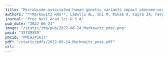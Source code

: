 ```yaml
---
title: "Microbiome-associated human genetic variants impact phenome-wide disease risk"
authors: "**Markowitz RHG**, LaBella AL, Shi M, Rokas A, Capra JA, Ferguson JF, Mosley JD, Bordenstein SR."
journal: "Proc Natl Acad Sci U S A"
pub_date: "2022-06-24"
image: "/static/img/pub/2022-06-24_Markowitz_pnas.png"
pmid: "35749358"
pmcid: "PMC9245617"
pdf: "/static/pdfs/2022-06-24_Markowitz_pnas.pdf"
url: 
---
```

